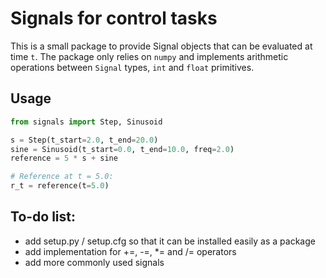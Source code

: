 # Signals for control tasks

This is a small package to provide Signal objects that can be evaluated at time `t`.
The package only relies on `numpy` and implements arithmetic operations between `Signal` types, `int` and `float` primitives.

## Usage

```py
from signals import Step, Sinusoid

s = Step(t_start=2.0, t_end=20.0)
sine = Sinusoid(t_start=0.0, t_end=10.0, freq=2.0)
reference = 5 * s + sine

# Reference at t = 5.0:
r_t = reference(t=5.0)
```

## To-do list:

- add setup.py / setup.cfg so that it can be installed easily as a package
- add implementation for +=, -=, *= and /= operators
- add more commonly used signals
